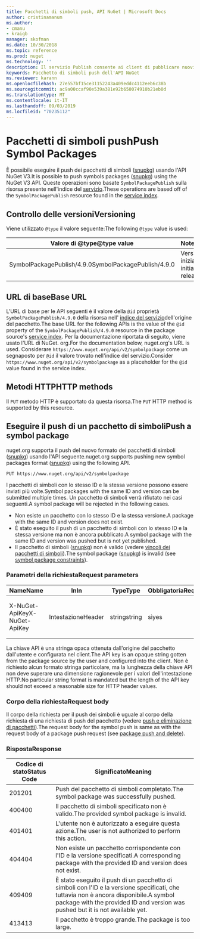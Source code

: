 ```yaml
---
title: Pacchetti di simboli push, API NuGet | Microsoft Docs
author: cristinamanum
ms.author:
- cmanu
- kraigb
manager: skofman
ms.date: 10/30/2018
ms.topic: reference
ms.prod: nuget
ms.technology: ''
description: Il servizio Publish consente ai client di pubblicare nuovi pacchetti di simboli.
keywords: Pacchetto di simboli push dell'API NuGet
ms.reviewer: karann
ms.openlocfilehash: 27e557bf15ce31152243a409eddc4112eeb6c38b
ms.sourcegitcommit: ac9a00ccaf90e539a381e92b650074910b21eb0d
ms.translationtype: MT
ms.contentlocale: it-IT
ms.lasthandoff: 09/03/2019
ms.locfileid: "70235112"
---
```

# <a name="push-symbol-packages"></a><span data-ttu-id="9f686-104">Pacchetti di simboli push</span><span class="sxs-lookup"><span data-stu-id="9f686-104">Push Symbol Packages</span></span>

<span data-ttu-id="9f686-105">È possibile eseguire il push dei pacchetti di simboli ([snupkg](../create-packages/Symbol-Packages-snupkg.md)) usando l'API NuGet V3.</span><span class="sxs-lookup"><span data-stu-id="9f686-105">It is possible to push symbols packages ([snupkg](../create-packages/Symbol-Packages-snupkg.md)) using the NuGet V3 API.</span></span>
<span data-ttu-id="9f686-106">Queste operazioni sono basate `SymbolPackagePublish` sulla risorsa presente nell'indice del [servizio](service-index.md).</span><span class="sxs-lookup"><span data-stu-id="9f686-106">These operations are based off of the `SymbolPackagePublish` resource found in the [service index](service-index.md).</span></span>

## <a name="versioning"></a><span data-ttu-id="9f686-107">Controllo delle versioni</span><span class="sxs-lookup"><span data-stu-id="9f686-107">Versioning</span></span>

<span data-ttu-id="9f686-108">Viene utilizzato `@type` il valore seguente:</span><span class="sxs-lookup"><span data-stu-id="9f686-108">The following `@type` value is used:</span></span>

<span data-ttu-id="9f686-109">Valore di @type</span><span class="sxs-lookup"><span data-stu-id="9f686-109">@type value</span></span>                 | <span data-ttu-id="9f686-110">Note</span><span class="sxs-lookup"><span data-stu-id="9f686-110">Notes</span></span>
--------------------        | -----
<span data-ttu-id="9f686-111">SymbolPackagePublish/4.9.0</span><span class="sxs-lookup"><span data-stu-id="9f686-111">SymbolPackagePublish/4.9.0</span></span>  | <span data-ttu-id="9f686-112">Versione iniziale</span><span class="sxs-lookup"><span data-stu-id="9f686-112">The initial release</span></span>

## <a name="base-url"></a><span data-ttu-id="9f686-113">URL di base</span><span class="sxs-lookup"><span data-stu-id="9f686-113">Base URL</span></span>

<span data-ttu-id="9f686-114">L'URL di base per le API seguenti è il valore della `@id` proprietà `SymbolPackagePublish/4.9.0` della risorsa nell' [indice del servizio](service-index.md)dell'origine del pacchetto.</span><span class="sxs-lookup"><span data-stu-id="9f686-114">The base URL for the following APIs is the value of the `@id` property of the `SymbolPackagePublish/4.9.0` resource in the package source's [service index](service-index.md).</span></span> <span data-ttu-id="9f686-115">Per la documentazione riportata di seguito, viene usato l'URL di NuGet. org.</span><span class="sxs-lookup"><span data-stu-id="9f686-115">For the documentation below, nuget.org's URL is used.</span></span> <span data-ttu-id="9f686-116">Considerare `https://www.nuget.org/api/v2/symbolpackage` come un segnaposto per `@id` il valore trovato nell'indice del servizio.</span><span class="sxs-lookup"><span data-stu-id="9f686-116">Consider `https://www.nuget.org/api/v2/symbolpackage` as a placeholder for the `@id` value found in the service index.</span></span>

## <a name="http-methods"></a><span data-ttu-id="9f686-117">Metodi HTTP</span><span class="sxs-lookup"><span data-stu-id="9f686-117">HTTP methods</span></span>

<span data-ttu-id="9f686-118">Il `PUT` metodo HTTP è supportato da questa risorsa.</span><span class="sxs-lookup"><span data-stu-id="9f686-118">The `PUT` HTTP method is supported by this resource.</span></span> 

## <a name="push-a-symbol-package"></a><span data-ttu-id="9f686-119">Eseguire il push di un pacchetto di simboli</span><span class="sxs-lookup"><span data-stu-id="9f686-119">Push a symbol package</span></span>

<span data-ttu-id="9f686-120">nuget.org supporta il push del nuovo formato dei pacchetti di simboli ([snupkg](../create-packages/Symbol-Packages-snupkg.md)) usando l'API seguente.</span><span class="sxs-lookup"><span data-stu-id="9f686-120">nuget.org supports pushing new symbol packages format ([snupkg](../create-packages/Symbol-Packages-snupkg.md)) using the following API.</span></span> 

    PUT https://www.nuget.org/api/v2/symbolpackage

<span data-ttu-id="9f686-121">I pacchetti di simboli con lo stesso ID e la stessa versione possono essere inviati più volte.</span><span class="sxs-lookup"><span data-stu-id="9f686-121">Symbol packages with the same ID and version can be submitted multiple times.</span></span> <span data-ttu-id="9f686-122">Un pacchetto di simboli verrà rifiutato nei casi seguenti.</span><span class="sxs-lookup"><span data-stu-id="9f686-122">A symbol package will be rejected in the following cases.</span></span>
- <span data-ttu-id="9f686-123">Non esiste un pacchetto con lo stesso ID e la stessa versione.</span><span class="sxs-lookup"><span data-stu-id="9f686-123">A package with the same ID and version does not exist.</span></span>
- <span data-ttu-id="9f686-124">È stato eseguito il push di un pacchetto di simboli con lo stesso ID e la stessa versione ma non è ancora pubblicato.</span><span class="sxs-lookup"><span data-stu-id="9f686-124">A symbol package with the same ID and version was pushed but is not yet published.</span></span>
- <span data-ttu-id="9f686-125">Il pacchetto di simboli ([snupkg](../create-packages/Symbol-Packages-snupkg.md)) non è valido (vedere [vincoli dei pacchetti di simboli](../create-packages/Symbol-Packages-snupkg.md)).</span><span class="sxs-lookup"><span data-stu-id="9f686-125">The symbol package ([snupkg](../create-packages/Symbol-Packages-snupkg.md)) is invalid (see [symbol package constraints](../create-packages/Symbol-Packages-snupkg.md)).</span></span>

### <a name="request-parameters"></a><span data-ttu-id="9f686-126">Parametri della richiesta</span><span class="sxs-lookup"><span data-stu-id="9f686-126">Request parameters</span></span>

<span data-ttu-id="9f686-127">Name</span><span class="sxs-lookup"><span data-stu-id="9f686-127">Name</span></span>           | <span data-ttu-id="9f686-128">In</span><span class="sxs-lookup"><span data-stu-id="9f686-128">In</span></span>     | <span data-ttu-id="9f686-129">Type</span><span class="sxs-lookup"><span data-stu-id="9f686-129">Type</span></span>   | <span data-ttu-id="9f686-130">Obbligatoria</span><span class="sxs-lookup"><span data-stu-id="9f686-130">Required</span></span> | <span data-ttu-id="9f686-131">Note</span><span class="sxs-lookup"><span data-stu-id="9f686-131">Notes</span></span>
-------------- | ------ | ------ | -------- | -----
<span data-ttu-id="9f686-132">X-NuGet-ApiKey</span><span class="sxs-lookup"><span data-stu-id="9f686-132">X-NuGet-ApiKey</span></span> | <span data-ttu-id="9f686-133">Intestazione</span><span class="sxs-lookup"><span data-stu-id="9f686-133">Header</span></span> | <span data-ttu-id="9f686-134">string</span><span class="sxs-lookup"><span data-stu-id="9f686-134">string</span></span> | <span data-ttu-id="9f686-135">sì</span><span class="sxs-lookup"><span data-stu-id="9f686-135">yes</span></span>      | <span data-ttu-id="9f686-136">Ad esempio, `X-NuGet-ApiKey: {USER_API_KEY}`.</span><span class="sxs-lookup"><span data-stu-id="9f686-136">For example, `X-NuGet-ApiKey: {USER_API_KEY}`</span></span>

<span data-ttu-id="9f686-137">La chiave API è una stringa opaca ottenuta dall'origine del pacchetto dall'utente e configurata nel client.</span><span class="sxs-lookup"><span data-stu-id="9f686-137">The API key is an opaque string gotten from the package source by the user and configured into the client.</span></span> <span data-ttu-id="9f686-138">Non è richiesto alcun formato stringa particolare, ma la lunghezza della chiave API non deve superare una dimensione ragionevole per i valori dell'intestazione HTTP.</span><span class="sxs-lookup"><span data-stu-id="9f686-138">No particular string format is mandated but the length of the API key should not exceed a reasonable size for HTTP header values.</span></span>

### <a name="request-body"></a><span data-ttu-id="9f686-139">Corpo della richiesta</span><span class="sxs-lookup"><span data-stu-id="9f686-139">Request body</span></span>

<span data-ttu-id="9f686-140">Il corpo della richiesta per il push dei simboli è uguale al corpo della richiesta di una richiesta di push del pacchetto (vedere [push e eliminazione di pacchetti](package-publish-resource.md)).</span><span class="sxs-lookup"><span data-stu-id="9f686-140">The request body for the symbol push is same as with the request body of a package push request (see [package push and delete](package-publish-resource.md)).</span></span> 

### <a name="response"></a><span data-ttu-id="9f686-141">Risposta</span><span class="sxs-lookup"><span data-stu-id="9f686-141">Response</span></span>

<span data-ttu-id="9f686-142">Codice di stato</span><span class="sxs-lookup"><span data-stu-id="9f686-142">Status Code</span></span> | <span data-ttu-id="9f686-143">Significato</span><span class="sxs-lookup"><span data-stu-id="9f686-143">Meaning</span></span>
----------- | -------
<span data-ttu-id="9f686-144">201</span><span class="sxs-lookup"><span data-stu-id="9f686-144">201</span></span>         | <span data-ttu-id="9f686-145">Push del pacchetto di simboli completato.</span><span class="sxs-lookup"><span data-stu-id="9f686-145">The symbol package was successfully pushed.</span></span>
<span data-ttu-id="9f686-146">400</span><span class="sxs-lookup"><span data-stu-id="9f686-146">400</span></span>         | <span data-ttu-id="9f686-147">Il pacchetto di simboli specificato non è valido.</span><span class="sxs-lookup"><span data-stu-id="9f686-147">The provided symbol package is invalid.</span></span>
<span data-ttu-id="9f686-148">401</span><span class="sxs-lookup"><span data-stu-id="9f686-148">401</span></span>         | <span data-ttu-id="9f686-149">L'utente non è autorizzato a eseguire questa azione.</span><span class="sxs-lookup"><span data-stu-id="9f686-149">The user is not authorized to perform this action.</span></span>
<span data-ttu-id="9f686-150">404</span><span class="sxs-lookup"><span data-stu-id="9f686-150">404</span></span>         | <span data-ttu-id="9f686-151">Non esiste un pacchetto corrispondente con l'ID e la versione specificati.</span><span class="sxs-lookup"><span data-stu-id="9f686-151">A corresponding package with the provided ID and version does not exist.</span></span>
<span data-ttu-id="9f686-152">409</span><span class="sxs-lookup"><span data-stu-id="9f686-152">409</span></span>         | <span data-ttu-id="9f686-153">È stato eseguito il push di un pacchetto di simboli con l'ID e la versione specificati, che tuttavia non è ancora disponibile.</span><span class="sxs-lookup"><span data-stu-id="9f686-153">A symbol package with the provided ID and version was pushed but it is not available yet.</span></span>
<span data-ttu-id="9f686-154">413</span><span class="sxs-lookup"><span data-stu-id="9f686-154">413</span></span>         | <span data-ttu-id="9f686-155">Il pacchetto è troppo grande.</span><span class="sxs-lookup"><span data-stu-id="9f686-155">The package is too large.</span></span>

